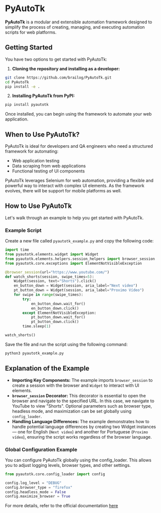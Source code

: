 # PyAutoTk

**PyAutoTk** is a modular and extensible automation framework designed to simplify the process of creating, managing, and executing automation scripts for web platforms.

## Getting Started

You have two options to get started with PyAutoTk:

1. **Cloning the repository and installing as a developer:**

```bash
git clone https://github.com/brailog/PyAutoTk.git
cd PyAutoTk
pip install -e .
```
2. **Installing PyAutoTk from PyPI:**
```bash
pip install pyautotk
```

Once installed, you can begin using the framework to automate your web application.

## When to Use PyAutoTk?

PyAutoTk is ideal for developers and QA engineers who need a structured framework for automating:

- Web application testing
- Data scraping from web applications
- Functional testing of UI components

PyAutoTk leverages Selenium for web automation, providing a flexible and powerful way to interact with complex UI elements. As the framework evolves, there will be support for mobile platforms as well.

## How to Use PyAutoTk

Let's walk through an example to help you get started with PyAutoTk.
### Example Script

Create a new file called `pyautotk_example.py` and copy the following code:

```python
import time
from pyautotk.elements.widget import Widget
from pyautotk.elements.helpers.session_helpers import browser_session
from pyautotk.core.exceptions import ElementNotVisibleException

@browser_session(url="https://www.youtube.com/")
def watch_shorts(session, swipe_times=5):
    Widget(session, text="Shorts").click()
    en_button_down = Widget(session, aria_label="Next video")
    pt_button_down = Widget(session, aria_label="Proximo Vídeo")
    for swipe in range(swipe_times):
        try:
            en_button_down.wait_for()
            en_button_down.click()
        except ElementNotVisibleException:
            pt_button_down.wait_for()
            pt_button_down.click()
        time.sleep(1)

watch_shorts()
```
Save the file and run the script using the following command:
```bash
python3 pyautotk_example.py
```

## Explanation of the Example

- **Importing Key Components:** The example imports `browser_session` to create a session with the browser and `Widget` to interact with UI elements.
- **`browser_session` Decorator:** This decorator is essential to open the browser and navigate to the specified URL. In this case, we navigate to YouTube to view "Shorts". Optional parameters such as browser type, headless mode, and maximization can be set globally using `config_loader`.
- **Handling Language Differences:** The example demonstrates how to handle potential language differences by creating two Widget instances — one for English (`Next video`) and another for Portuguese (`Proximo vídeo`), ensuring the script works regardless of the browser language.


### Global Configuration Example

You can configure PyAutoTk globally using the config_loader. This allows you to adjust logging levels, browser types, and other settings.
```python
from pyautotk.core.config_loader import config

config.log_level = "DEBUG"
config.browser_type = "firefox"
config.headless_mode = False
config.maximize_browser = True
```
For more details, refer to the official documentation [here](https://pyautotk.readthedocs.io/en/latest/)
